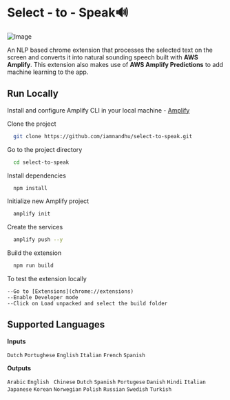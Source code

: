 
# Select - to - Speak🔊

![Image](https://play.ht/blog/wp-content/uploads/2020/12/1_7HOERatJ83E1KkKr1SVAug-1140x503.png)

An NLP based chrome extension that processes the selected text on the screen and converts it into natural sounding speech built with **AWS Amplify**. This extension also makes use of **AWS Amplify Predictions** to add machine learning to the app.


## Run Locally

Install and configure Amplify CLI in your local machine - [Amplify](https://docs.amplify.aws/)

Clone the project

```bash
  git clone https://github.com/iamnandhu/select-to-speak.git
```

Go to the project directory

```bash
  cd select-to-speak
```

Install dependencies

```bash
  npm install
```
Initialize new Amplify project

```bash
  amplify init
```
Create the services

```bash
  amplify push --y
```
Build the extension

```bash
  npm run build
```
To test the extension locally
```
--Go to [Extensions](chrome://extensions)
--Enable Developer mode
--Click on Load unpacked and select the build folder
```
## Supported Languages

**Inputs**

`Dutch`  `Portughese`  `English`  `Italian`  `French`  `Spanish`

**Outputs**

`Arabic`  `English `  `Chinese`  `Dutch`  `Spanish`  `Portugese`  `Danish`  `Hindi`  `Italian`  `Japanese`  `Korean`  `Norwegian`  `Polish`  `Russian`  `Swedish`  `Turkish`
